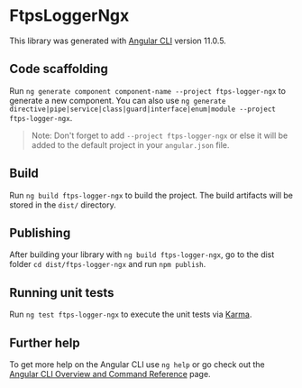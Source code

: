 # FtpsLoggerNgx

This library was generated with [Angular CLI](https://github.com/angular/angular-cli) version 11.0.5.

## Code scaffolding

Run `ng generate component component-name --project ftps-logger-ngx` to generate a new component. You can also use `ng generate directive|pipe|service|class|guard|interface|enum|module --project ftps-logger-ngx`.
> Note: Don't forget to add `--project ftps-logger-ngx` or else it will be added to the default project in your `angular.json` file. 

## Build

Run `ng build ftps-logger-ngx` to build the project. The build artifacts will be stored in the `dist/` directory.

## Publishing

After building your library with `ng build ftps-logger-ngx`, go to the dist folder `cd dist/ftps-logger-ngx` and run `npm publish`.

## Running unit tests

Run `ng test ftps-logger-ngx` to execute the unit tests via [Karma](https://karma-runner.github.io).

## Further help

To get more help on the Angular CLI use `ng help` or go check out the [Angular CLI Overview and Command Reference](https://angular.io/cli) page.
